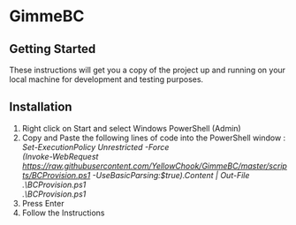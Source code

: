 # GimmeBC 

## Getting Started
These instructions will get you a copy of the project up and running on your local machine for development and testing purposes. 

## Installation
1.	Right click on Start and select Windows PowerShell (Admin)
1.	Copy and Paste the following lines of code into the PowerShell window :   
*Set-ExecutionPolicy Unrestricted -Force*  
*(Invoke-WebRequest https://raw.githubusercontent.com/YellowChook/GimmeBC/master/scripts/BCProvision.ps1 -UseBasicParsing:$true).Content | Out-File .\BCProvision.ps1*  
*.\BCProvision.ps1*
1.	Press Enter
1.	Follow the Instructions
